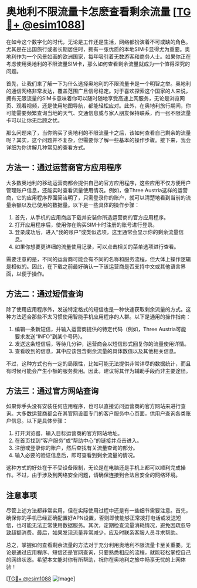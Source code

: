 # 奥地利不限流量卡怎麽查看剩余流量 [[TG💪+ @esim1088](https://t.me/s/esim1088)]

在如今这个数字化的时代，无论是工作还是生活，网络都扮演着不可或缺的角色。尤其是在出国旅行或者长期居住时，拥有一张优质的本地SIM卡显得尤为重要。奥地利作为一个风景如画的欧洲国家，每年吸引着无数游客和商务人士。如果你正在考虑使用奥地利的不限流量SIM卡，那么如何查看剩余流量就成为一个值得深究的问题。

首先，让我们来了解一下为什么选择奥地利的不限流量卡是一个明智之举。奥地利的通信网络非常发达，覆盖范围广且信号稳定。对于喜欢探索这个国家的人来说，拥有无限流量的SIM卡意味着你可以随时随地享受高速上网服务，无论是浏览网页、观看视频，还是使用地图导航，都能轻松应对。此外，在奥地利旅行期间，你可能需要频繁查询当地的天气、交通信息或与家人朋友保持联系，而一张不限流量卡可以让你无后顾之忧。

那么问题来了，当你购买了奥地利的不限流量卡之后，该如何查看自己剩余的流量呢？其实，这个问题并不复杂，但需要你了解一些基本的操作步骤。接下来，我会详细为你讲解几种常见的查看方式。

## 方法一：通过运营商官方应用程序

大多数奥地利的移动运营商都会提供自己的官方应用程序，这些应用不仅方便用户管理账户信息，还能实时查看流量使用情况。例如，像Three Austria这样的运营商，它的应用程序界面简洁明了，只需登录你的账户，就可以清楚地看到当前的流量余额以及已使用的数据量。以下是一些具体的操作步骤：

1. 首先，从手机的应用商店下载并安装你所选运营商的官方应用程序。
2. 打开应用程序后，使用你在购买SIM卡时注册的账号进行登录。
3. 登录成功后，进入“我的账户”或类似选项，这里通常会显示你的剩余流量信息。
4. 如果你想要更详细的流量使用记录，可以点击相关的菜单选项进行查看。

需要注意的是，不同的运营商可能会有不同的名称和服务流程，但大体上操作逻辑是相似的。因此，在下载之前最好确认一下该运营商是否支持中文或其他语言界面，以便于操作。

## 方法二：通过短信查询

除了使用应用程序外，发送特定格式的短信也是一种快速获取剩余流量的方式。这种方法适合那些不太习惯使用智能手机应用程序的人群。以下是通用的操作指南：

1. 编辑一条新短信，并输入运营商提供的特定代码（例如，Three Austria可能要求发送“INFO”到某个号码）。
2. 发送这条短信后，等待几分钟，运营商会以短信形式回复你的流量使用详情。
3. 查看收到的信息，其中应该包含剩余流量的具体数值以及其他相关信息。

不过，这种方式也有一定的局限性，比如可能无法提供非常详尽的数据统计，而且有时候可能会产生小额的服务费用。因此，建议将其作为辅助手段而非主要途径。

## 方法三：通过官方网站查询

如果你手头没有安装任何应用程序，也可以直接访问运营商的官方网站来进行查询。大多数运营商都会在其官网设置专门的客户服务中心页面，供用户查询各类账户信息。以下是具体步骤：

1. 打开浏览器，输入目标运营商的官方网站地址。
2. 在首页找到“客户服务”或“帮助中心”的链接并点击进入。
3. 注册或登录你的账户，然后查找有关流量查询的部分。
4. 输入必要的验证信息后，即可查看到剩余流量的情况。

这种方式的好处在于不受设备限制，无论是在电脑还是手机上都可以顺利完成操作。不过，由于涉及到网络安全问题，请确保连接到合法且安全的网络环境。

## 注意事项

尽管上述方法都非常实用，但在实际使用过程中还是有一些细节需要注意。首先，确保你的手机已经正确配置好APN设置，否则即使能够正常拨打电话或发送短信，也可能无法正常使用数据服务。其次，定期检查流量消耗情况，避免因疏忽导致超额消费。最后，如果发现流量异常减少，应及时联系客服人员寻求帮助。

总之，掌握如何查看剩余流量的方法对于充分利用奥地利不限流量卡至关重要。无论是通过应用程序、短信还是官网查询，只要熟悉相应的流程，就能轻松掌控自己的网络状态。希望本文能对你有所帮助，祝你在奥地利之旅中畅享无忧的上网体验！

[[TG💪+ @esim1088](https://t.me/s/esim1088) ![Image](https://i.postimg.cc/4NQfJmqS/Snipaste-2025-05-13-00-14-12.png)]